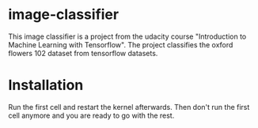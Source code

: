 # image-classifier
This image classifier is a project from the udacity course "Introduction to Machine Learning with Tensorflow".
The project classifies the oxford flowers 102 dataset from tensorflow datasets.

# Installation

Run the first cell and restart the kernel afterwards. Then don't run the first cell anymore and you are ready to go with the rest.
